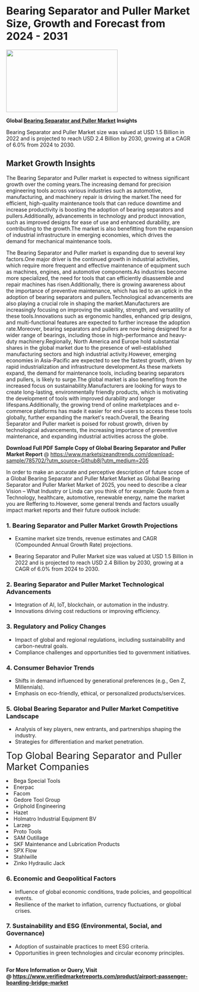 <H1>Bearing Separator and Puller Market Size, Growth and Forecast from 2024 - 2031</H1><img class="aligncenter size-medium wp-image-584254" src="https://thirdeyenews.in/wp-content/uploads/2024/09/Global-Market-Research-300x168.jpeg" alt="" width="300" height="168" /><p><strong>Global&nbsp;<a href="https://www.marketsizeandtrends.com/download-sample/785702/?utm_source=Github8j?utm_medium=205">Bearing Separator and Puller Market</a> Insights</strong></p><p>Bearing Separator and Puller Market size was valued at USD 1.5 Billion in 2022 and is projected to reach USD 2.4 Billion by 2030, growing at a CAGR of 6.0% from 2024 to 2030.</p><p><h2>Market Growth Insights</h2> <p>The Bearing Separator and Puller market is expected to witness significant growth over the coming years.The increasing demand for precision engineering tools across various industries such as automotive, manufacturing, and machinery repair is driving the market.The need for efficient, high-quality maintenance tools that can reduce downtime and increase productivity is boosting the adoption of bearing separators and pullers.Additionally, advancements in technology and product innovation, such as improved designs for ease of use and enhanced durability, are contributing to the growth.The market is also benefitting from the expansion of industrial infrastructure in emerging economies, which drives the demand for mechanical maintenance tools.</p> <p>The Bearing Separator and Puller market is expanding due to several key factors.One major driver is the continued growth in industrial activities, which require more frequent and effective maintenance of equipment such as machines, engines, and automotive components.As industries become more specialized, the need for tools that can efficiently disassemble and repair machines has risen.Additionally, there is growing awareness about the importance of preventive maintenance, which has led to an uptick in the adoption of bearing separators and pullers.Technological advancements are also playing a crucial role in shaping the market.Manufacturers are increasingly focusing on improving the usability, strength, and versatility of these tools.Innovations such as ergonomic handles, enhanced grip designs, and multi-functional features are expected to further increase the adoption rate.Moreover, bearing separators and pullers are now being designed for a wider range of bearings, including those in high-performance and heavy-duty machinery.Regionally, North America and Europe hold substantial shares in the global market due to the presence of well-established manufacturing sectors and high industrial activity.However, emerging economies in Asia-Pacific are expected to see the fastest growth, driven by rapid industrialization and infrastructure development.As these markets expand, the demand for maintenance tools, including bearing separators and pullers, is likely to surge.The global market is also benefiting from the increased focus on sustainability.Manufacturers are looking for ways to create long-lasting, environmentally friendly products, which is motivating the development of tools with improved durability and longer lifespans.Additionally, the growing trend of online marketplaces and e-commerce platforms has made it easier for end-users to access these tools globally, further expanding the market's reach.Overall, the Bearing Separator and Puller market is poised for robust growth, driven by technological advancements, the increasing importance of preventive maintenance, and expanding industrial activities across the globe.</p> <p><span class=""><strong>Download Full PDF Sample Copy of Global Bearing Separator and Puller Market Report</strong> @ <a href="https://www.marketsizeandtrends.com/download-sample/785702/?utm_source=Github8j?utm_medium=205" target="_blank">https://www.marketsizeandtrends.com/download-sample/785702/?utm_source=Github8j?utm_medium=205</a></span></p><p>In order to make an accurate and perceptive description of future scope of a Global&nbsp;Bearing Separator and Puller Market Market as Global&nbsp;Bearing Separator and Puller Market Market of 2025, you need to describe a clear Vision &ndash; What Industry or Linda can you think of for example: Quote from a Technology, healthcare, automotive, renewable energy, name the market you are Reffering to.However, some general trends and factors usually impact market reports and their future outlook include:</p><h3>1.&nbsp;<strong>Bearing Separator and Puller Market Growth Projections</strong></h3><ul><li>Examine market size trends, revenue estimates and CAGR (Compounded Annual Growth Rate) projections.</li><li><p>Bearing Separator and Puller Market size was valued at USD 1.5 Billion in 2022 and is projected to reach USD 2.4 Billion by 2030, growing at a CAGR of 6.0% from 2024 to 2030.</p></li></ul><h3>2.&nbsp;<strong>Bearing Separator and Puller Market Technological Advancements</strong></h3><ul><li>Integration of AI, IoT, blockchain, or automation in the industry.</li><li>Innovations driving cost reductions or improving efficiency.</li></ul><h3>3.&nbsp;<strong>Regulatory and Policy Changes</strong></h3><ul><li>Impact of global and regional regulations, including sustainability and carbon-neutral goals.</li><li>Compliance challenges and opportunities tied to government initiatives.</li></ul><h3>4.&nbsp;<strong>Consumer Behavior Trends</strong></h3><ul><li>Shifts in demand influenced by generational preferences (e.g., Gen Z, Millennials).</li><li>Emphasis on eco-friendly, ethical, or personalized products/services.</li></ul><h3>5.&nbsp;<strong>Global Bearing Separator and Puller Market Competitive Landscape</strong></h3><ul><li>Analysis of key players, new entrants, and partnerships shaping the industry.</li><li>Strategies for differentiation and market penetration.</li></ul><p data-pm-slice="1 1 []"><span style="color: inherit; font-family: inherit; font-size: 25px;">Top Global Bearing Separator and Puller Market Companies</span></p><div class="" data-test-id=""><p><li>Bega Special Tools</li><li> Enerpac</li><li> Facom</li><li> Gedore Tool Group</li><li> Griphold Engineering</li><li> Hazet</li><li> Holmatro Industrial Equipment BV</li><li> Larzep</li><li> Proto Tools</li><li> SAM Outillage</li><li> SKF Maintenance and Lubrication Products</li><li> SPX Flow</li><li> Stahlwille</li><li> Zinko Hydraulic Jack</li></p></div><h3>6.&nbsp;<strong>Economic and Geopolitical Factors</strong></h3><ul><li>Influence of global economic conditions, trade policies, and geopolitical events.</li><li>Resilience of the market to inflation, currency fluctuations, or global crises.</li></ul><h3>7.&nbsp;<strong>Sustainability and ESG (Environmental, Social, and Governance)</strong></h3><ul><li>Adoption of sustainable practices to meet ESG criteria.</li><li>Opportunities in green technologies and circular economy principles.</li></ul><h2><strong style="font-size: 14px;">For More Information or Query, Visit @&nbsp;</strong><a style="background-color: #ffffff; font-size: 14px;" href="https://www.marketsizeandtrends.com/report/bearing-separator-and-puller-market/" target="_blank">https://www.verifiedmarketreports.com/product/airport-passenger-boarding-bridge-market</a></h2>
